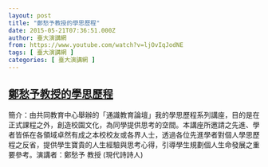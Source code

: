 ```yaml
---
layout: post
title: "鄭愁予教授的學思歷程"
date: 2015-05-21T07:36:51.000Z
author: 臺大演講網
from: https://www.youtube.com/watch?v=ljOvIqJodNE
tags: [ 臺大演講網 ]
categories: [ 臺大演講網 ]
---
```

<!--1432193811000-->
[鄭愁予教授的學思歷程](https://www.youtube.com/watch?v=ljOvIqJodNE)
------

<div>
簡介：由共同教育中心舉辦的「通識教育論壇」我的學思歷程系列講座，目的是在正式課程之外，創造校園文化，為同學提供思考的空間。本講座所邀請之先進、學者皆係在各領域卓然有成之本校校友或各界人士，透過各位先進學者對個人學思歷程之反省，提供學生寶貴的人生經驗與思考心得，引導學生規劃個人生命發展之重要參考。演講者：鄭愁予 教授 (現代詩詩人)
</div>
